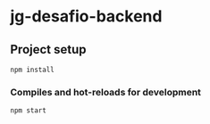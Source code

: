 # jg-desafio-backend

## Project setup
```
npm install
```

### Compiles and hot-reloads for development
```
npm start
```
